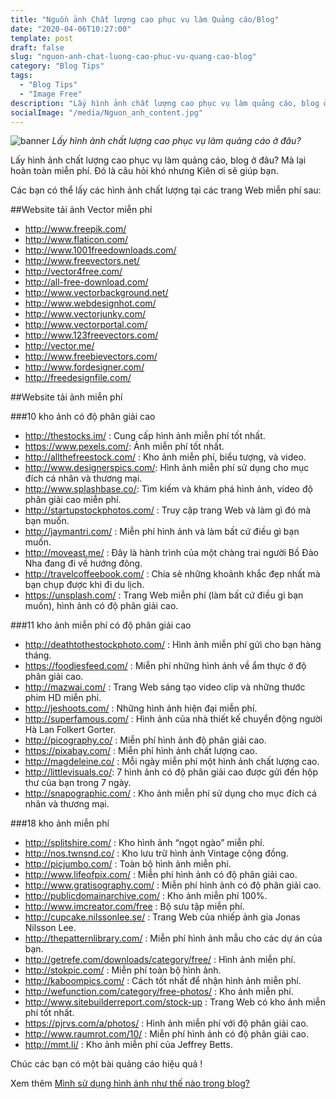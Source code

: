 ```yaml
---
title: "Nguồn ảnh Chất lượng cao phục vụ làm Quảng cáo/Blog"
date: "2020-04-06T10:27:00"
template: post
draft: false
slug: "nguon-anh-chat-luong-cao-phuc-vu-quang-cao-blog"
category: "Blog Tips"
tags:
  - "Blog Tips"
  - "Image Free"
description: "Lấy hình ảnh chất lượng cao phục vụ làm quảng cáo, blog ở đâu? Mà lại hoàn toàn miễn phí. Đó là câu hỏi khó nhưng Kiên ơi sẽ giúp bạn."
socialImage: "/media/Nguon_anh_content.jpg"
---
```

![banner](/media/Nguon_anh_content.png)
*Lấy hình ảnh chất lượng cao phục vụ làm quảng cáo ở đâu?*

Lấy hình ảnh chất lượng cao phục vụ làm quảng cáo, blog ở đâu? Mà lại hoàn toàn miễn phí. Đó là câu hỏi khó nhưng Kiên ơi sẽ giúp bạn.

Các bạn có thể lấy các hình ảnh chất lượng tại các trang Web miễn phí sau:

##Website tải ảnh Vector miễn phí

- http://www.freepik.com/
- http://www.flaticon.com/
- http://www.1001freedownloads.com/
- http://www.freevectors.net/
- http://vector4free.com/
- http://all-free-download.com/
- http://www.vectorbackground.net/
- http://www.webdesignhot.com/
- http://www.vectorjunky.com/
- http://www.vectorportal.com/
- http://www.123freevectors.com/
- http://vector.me/
- http://www.freebievectors.com/
- http://www.fordesigner.com/
- http://freedesignfile.com/

##Website tải ảnh miễn phí

###10 kho ảnh có độ phân giải cao

+ http://thestocks.im/ : Cung cấp hình ảnh miễn phí tốt nhất.
+ https://www.pexels.com/: Ảnh miễn phí tốt nhất.
+ http://allthefreestock.com/ : Kho ảnh miễn phí, biểu tượng, và video.
+ http://www.designerspics.com/: Hình ảnh miễn phí sử dụng cho mục đích cá nhân và thương mại.
+ http://www.splashbase.co/: Tìm kiếm và khám phá hình ảnh, video độ phân giải cao miễn phí.
+ http://startupstockphotos.com/ : Truy cập trang Web và làm gì đó mà bạn muốn.
+ http://jaymantri.com/ : Miễn phí hình ảnh và làm bất cứ điều gì bạn muốn.
+ http://moveast.me/ : Đây là hành trình của một chàng trai người Bồ Đào Nha đang đi về hướng đông.
+ http://travelcoffeebook.com/ : Chia sẻ những khoảnh khắc đẹp nhất mà bạn chụp được khi đi du lịch.
+ https://unsplash.com/ : Trang Web miễn phí (làm bất cứ điều gì bạn muốn), hình ảnh có độ phân giải cao.

###11 kho ảnh miễn phí có độ phân giải cao

+ http://deathtothestockphoto.com/ : Hình ảnh miễn phí gửi cho bạn hàng tháng.
+ https://foodiesfeed.com/ : Miễn phí những hình ảnh về ẩm thực ở độ phân giải cao.
+ http://mazwai.com/ : Trang Web sáng tạo video clip và những thước phim HD miễn phí.
+ http://jeshoots.com/ : Những hình ảnh hiện đại miễn phí.
+ http://superfamous.com/ : Hình ảnh của nhà thiết kế chuyển động người Hà Lan Folkert Gorter.
+ http://picography.co/ : Miễn phí hình ảnh độ phân giải cao.
+ https://pixabay.com/ : Miễn phí hình ảnh chất lượng cao.
+ http://magdeleine.co/ : Mỗi ngày miễn phí một hình ảnh chất lượng cao.
+ http://littlevisuals.co/: 7 hình ảnh có độ phân giải cao được gửi đến hộp thư của bạn trong 7 ngày.
+ http://snapographic.com/ : Kho ảnh miễn phí sử dụng cho mục đích cá nhân và thương mại.

###18 kho ảnh miễn phí

+ http://splitshire.com/ : Kho hình ảnh “ngọt ngào” miễn phí.
+ http://nos.twnsnd.co/ : Kho lưu trữ hình ảnh Vintage cộng đồng.
+ http://picjumbo.com/ : Toàn bộ hình ảnh miễn phí.
+ http://www.lifeofpix.com/ : Miễn phí hình ảnh có độ phân giải cao.
+ http://www.gratisography.com/ : Miễn phí hình ảnh có độ phân giải cao.
+ http://publicdomainarchive.com/ : Kho ảnh miễn phí 100%.
+ http://www.imcreator.com/free : Bộ sưu tập miễn phí.
+ http://cupcake.nilssonlee.se/ : Trang Web của nhiếp ảnh gia Jonas Nilsson Lee.
+ http://thepatternlibrary.com/ : Miễn phí hình ảnh mẫu cho các dự án của bạn.
+ http://getrefe.com/downloads/category/free/ : Hình ảnh miễn phí.
+ http://stokpic.com/ : Miễn phí toàn bộ hình ảnh.
+ http://kaboompics.com/ : Cách tốt nhất để nhận hình ảnh miễn phí.
+ http://wefunction.com/category/free-photos/ : Kho ảnh miễn phí.
+ http://www.sitebuilderreport.com/stock-up : Trang Web có kho ảnh miễn phí tốt nhất.
+ https://pjrvs.com/a/photos/ : Hình ảnh miễn phí với độ phân giải cao.
+ http://www.raumrot.com/10/ : Miễn phí hình ảnh có độ phân giải cao.
+ http://mmt.li/ : Kho ảnh miễn phí của Jeffrey Betts.


Chúc các bạn có một bài quảng cáo hiệu quả !

Xem thêm [Mình sử dụng hình ảnh như thế nào trong blog?](/posts/minh-su-dung-hinh-anh-nhu-the-nao-trong-blog/)